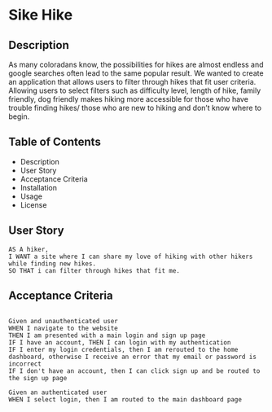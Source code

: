 # Sike Hike

## Description
As many coloradans know, the possibilities for hikes are almost endless and google searches often lead to the same popular result. We wanted to create an application that allows users to  filter through hikes that fit user criteria. Allowing users to select filters such as difficulty level, length of hike, family friendly, dog friendly makes hiking more accessible for those who have trouble finding hikes/ those who are new to hiking and don’t know where to begin.

## Table of Contents
* Description
* User Story
* Acceptance Criteria
* Installation
* Usage
* License

## User Story
```
AS A hiker,
I WANT a site where I can share my love of hiking with other hikers while finding new hikes.
SO THAT i can filter through hikes that fit me.
```

## Acceptance Criteria
```

Given and unauthenticated user
WHEN I navigate to the website
THEN I am presented with a main login and sign up page
IF I have an account, THEN I can login with my authentication
IF I enter my login credentials, then I am rerouted to the home dashboard, otherwise I receive an error that my email or password is incorrect
IF I don't have an account, then I can click sign up and be routed to the sign up page

Given an authenticated user
WHEN I select login, then I am routed to the main dashboard page

```
